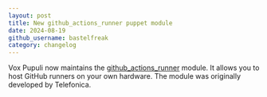 ```yaml
---
layout: post
title: New github_actions_runner puppet module
date: 2024-08-19
github_username: bastelfreak
category: changelog
---
```


Vox Pupuli now maintains the [github_actions_runner](https://github.com/voxpupuli/puppet-github_actions_runner?tab=readme-ov-file#github-actions-runner) module. It allows you to host GitHub runners on your own hardware. The module was originally developed by Telefonica.

